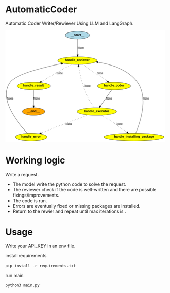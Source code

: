 # AutomaticCoder
Automatic Coder Writer/Rewiever Using LLM and LangGraph.

![alt_text](https://github.com/mimmol99/AutomaticCoder/blob/main/graph.png?raw=True)

# Working logic
Write a request.

- The model write the python code to solve the request.
- The reviewer check if the code is well-written and there are possible fixings/improvements.
- The code is run.
- Errors are eventually fixed or missing packages are installed.
- Return to the rewier and repeat until max iterations is .
   
# Usage

Write your API_KEY in an env file.

install requirements

```python 
pip install -r requirements.txt
```

run main

```python 
python3 main.py
```

